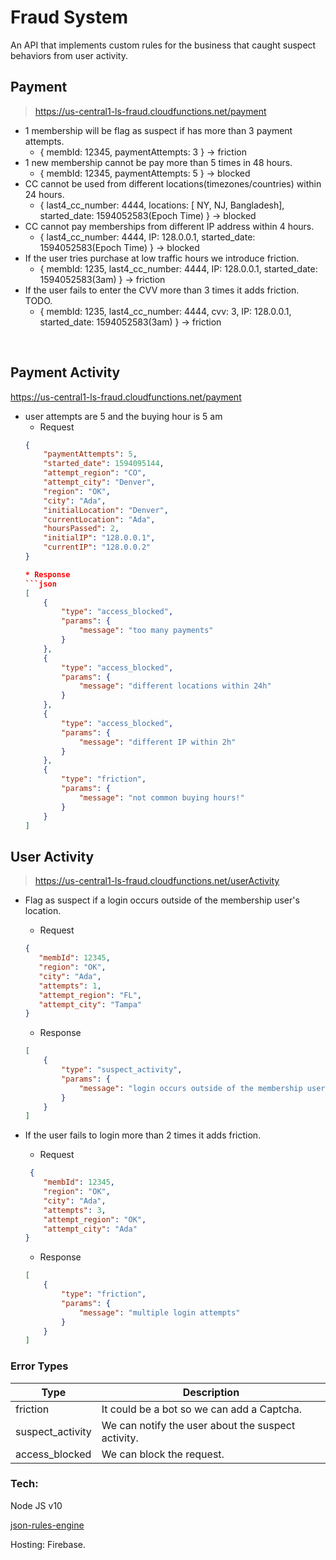 # Fraud System

An API that implements custom rules for the business that caught suspect behaviors from user activity.

## Payment

>https://us-central1-ls-fraud.cloudfunctions.net/payment

* 1 membership will be flag as suspect if has more than 3 payment attempts.
    * { membId: 12345, paymentAttempts: 3 } -> friction
* 1 new membership cannot be pay more than 5 times in 48 hours.
    * { membId: 12345, paymentAttempts: 5 } -> blocked
* CC cannot be used from different locations(timezones/countries) within 24 hours.
    * { last4_cc_number: 4444, locations: [ NY, NJ, Bangladesh], started_date: 1594052583(Epoch Time)  } -> blocked
* CC cannot pay memberships from different IP address within 4 hours.
    * { last4_cc_number: 4444, IP: 128.0.0.1, started_date: 1594052583(Epoch Time)  } -> blocked
* If the user tries purchase at low traffic hours we introduce friction.
    * { membId: 1235, last4_cc_number: 4444, IP: 128.0.0.1, started_date: 1594052583(3am)  } -> friction
* If the user fails to enter the CVV more than 3 times it adds friction. TODO.
    * { membId: 1235, last4_cc_number: 4444, cvv: 3, IP: 128.0.0.1, started_date: 1594052583(3am)  } -> friction

 
## Payment Activity
https://us-central1-ls-fraud.cloudfunctions.net/payment
* user attempts are 5 and the buying hour is 5 am
    * Request
    ```json
    {
        "paymentAttempts": 5,
        "started_date": 1594095144,
        "attempt_region": "CO",
        "attempt_city": "Denver",
        "region": "OK",
        "city": "Ada",
        "initialLocation": "Denver",
        "currentLocation": "Ada",
        "hoursPassed": 2,
        "initialIP": "128.0.0.1",
        "currentIP": "128.0.0.2"
    }

    * Response
    ```json
    [
        {
            "type": "access_blocked",
            "params": {
                "message": "too many payments"
            }
        },
        {
            "type": "access_blocked",
            "params": {
                "message": "different locations within 24h"
            }
        },
        {
            "type": "access_blocked",
            "params": {
                "message": "different IP within 2h"
            }
        },
        {
            "type": "friction",
            "params": {
                "message": "not common buying hours!"
            }
        }
    ]

## User Activity

>https://us-central1-ls-fraud.cloudfunctions.net/userActivity

* Flag as suspect if a login occurs outside of the membership user's location.

    * Request

     ```json
     {
        "membId": 12345,
        "region": "OK",
        "city": "Ada",
        "attempts": 1,
        "attempt_region": "FL",
        "attempt_city": "Tampa"
    }
    ```
    * Response

    ```json
    [
        {
            "type": "suspect_activity",
            "params": {
                "message": "login occurs outside of the membership user's location!"
            }
        }
    ]
    ```
* If the user fails to login more than 2 times it adds friction.
    * Request

    ```json
     {
        "membId": 12345,
        "region": "OK",
        "city": "Ada",
        "attempts": 3,
        "attempt_region": "OK",
        "attempt_city": "Ada"
    }
    ```

    * Response

    ```json
    [
        {
            "type": "friction",
            "params": {
                "message": "multiple login attempts"
            }
        }
    ]
    ```

### Error Types
| Type             | Description                                        |
| ---------------- | -------------------------------------------------- |
| friction         | It could be a bot so we can add a Captcha.         |
| suspect_activity | We can notify the user about the suspect activity. |
| access_blocked   | We can block the request.                          |

### Tech:

Node JS v10

[json-rules-engine](https://github.com/CacheControl/json-rules-engine)

Hosting: Firebase.
